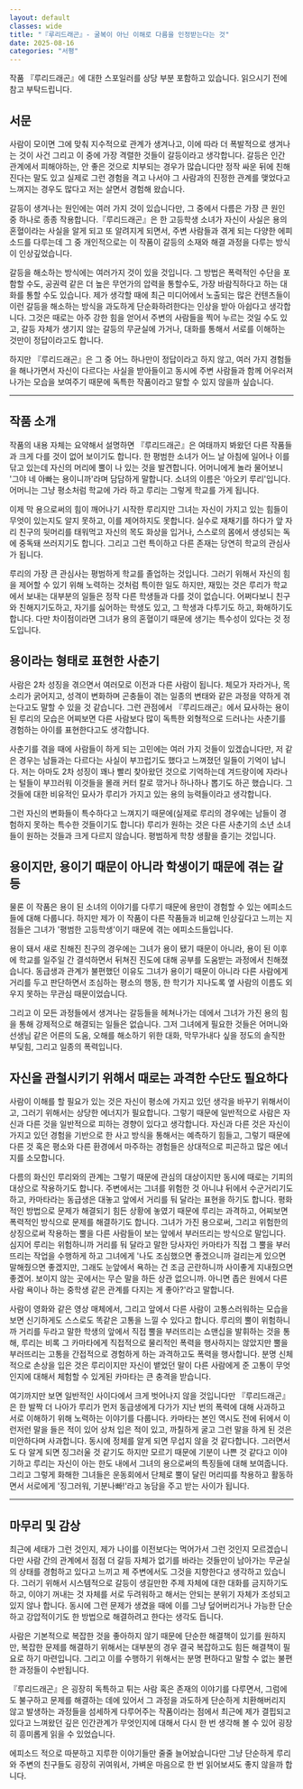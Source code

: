 ```yaml
---
layout: default
classes: wide
title: "『루리드래곤』- 굴복이 아닌 이해로 다름을 인정받는다는 것"
date: 2025-08-16
categories: "서평"
---
```


작품 『루리드래곤』에 대한 스포일러를 상당 부분 포함하고 있습니다. 읽으시기 전에 참고 부탁드립니다.

## 서문

사람이 모이면 그에 맞춰 지수적으로 관계가 생겨나고, 이에 따라 더 폭발적으로 생겨나는 것이
사건 그리고 이 중에 가장 격렬한 것들이 갈등이라고 생각합니다. 갈등은 인간 관계에서 피해야하는,
안 좋은 것으로 치부되는 경우가 많습니다만 정작 싸운 뒤에 친해진다는 말도 있고 실제로 그런
경험을 격고 나서야 그 사람과의 진정한 관계를 맺었다고 느껴지는 경우도 많다고 저는 살면서
경험해 왔습니다.

갈등이 생겨나는 원인에는 여러 가지 것이 있습니다만, 그 중에서 다름은 가장 큰 원인 중 하나로
종종 작용합니다.『루리드래곤』은 한 고등학생 소녀가 자신이 사실은 용의 혼혈이라는 사실을 알게
되고 또 알려지게 되면서, 주변 사람들과 겪게 되는 다양한 에피소드를 다루는데 그 중 개인적으로는
이 작품이 갈등의 소재와 해결 과정을 다루는 방식이 인상깊었습니다.

갈등을 해소하는 방식에는 여러가지 것이 있을 것입니다. 그 방법은 폭력적인 수단을 포함할 수도,
공권력 같은 더 높은 무언가의 압력을 통할수도, 가장 바람직하다고 하는 대화를 통할 수도 있습니다.
제가 생각할 때에 최근 미디어에서 노출되는 많은 컨텐츠들이 이런 갈등을 해소하는 방식을 과도하게
단순화하려한다는 인상을 받아 아쉽다고 생각합니다. 그것은 때로는 아주 강한 힘을 얻어서
주변의 사람들을 찍어 누르는 것일 수도 있고, 갈등 자체가 생기지 않는 갈등의 무균실에 가거나,
대화를 통해서 서로를 이해하는 것만이 정답이라고도 합니다.

하지만 『루리드래곤』은 그 중 어느 하나만이 정답이라고 하지 않고, 여러 가지 경험들을 해나가면서
자신이 다르다는 사실을 받아들이고 동시에 주변 사람들과 함께 어우러져 나가는 모습을 보여주기
때문에 독특한 작품이라고 말할 수 있지 않을까 싶습니다.

---

## 작품 소개

작품의 내용 자체는 요약해서 설명하면 『루리드래곤』은 여태까지 봐왔던 다른 작품들과 크게
다를 것이 없어 보이기도 합니다. 한 평범한 소녀가 어느 날 아침에 일어나 이를 닦고 있는데 자신의
머리에 뿔이 나 있는 것을 발견합니다. 어머니에게 놀라 물어보니 '그야 네 아빠는 용이니까'라며
담담하게 말합니다. 소녀의 이름은 '아오키 루리'입니다. 어머니는 그냥 평소처럼 학교에 가라 하고
루리는 그렇게 학교를 가게 됩니다.

이제 막 용으로써의 힘이 깨어나기 시작한 루리지만 그녀는 자신이 가지고 있는 힘들이 무엇이 있는지도
알지 못하고, 이를 제어하지도 못합니다. 실수로 재채기를 하다가 앞 자리 친구의 뒷머리를 태워먹고
자신의 목도 화상을 입거나, 스스로의 몸에서 생성되는 독에 중독돼 쓰러지기도 합니다. 그리고 그런
특이하고 다른 존재는 당연히 학교의 관심사가 됩니다.

루리의 가장 큰 관심사는 평범하게 학교를 졸업하는 것입니다. 그러기 위해서 자신의 힘을 제어할 수
있기 위해 노력하는 것처럼 특이한 일도 하지만, 재밌는 것은 루리가 학교에서 보내는 대부분의
일들은 정작 다른 학생들과 다를 것이 없습니다. 어쩌다보니 친구와 친해지기도하고, 자기를 싫어하는
학생도 있고, 그 학생과 다투기도 하고, 화해하기도 합니다. 다만 차이점이라면 그녀가 용의 혼혈이기
때문에 생기는 특수성이 있다는 것 정도입니다.

## 용이라는 형태로 표현한 사춘기

사람은 2차 성징을 겪으면서 여러모로 이전과 다른 사람이 됩니다. 체모가 자라거나, 목소리가 굵어지고,
성격이 변화하며 곤충들이 겪는 일종의 변태와 같은 과정을 약하게 겪는다고도 말할 수 있을 것 같습니다.
그런 관점에서 『루리드래곤』에서 묘사하는 용이 된 루리의 모습은 어찌보면 다른 사람보다 많이
독특한 외형적으로 드러나는 사춘기를 경험하는 아이를 표현한다고도 생각합니다.

사춘기를 겪을 때에 사람들이 하게 되는 고민에는 여러 가지 것들이 있겠습니다만, 저 같은 경우는
남들과는 다르다는 사실이 부끄럽기도 했다고 느껴졌던 일들이 기억이 납니다. 저는 아마도 2차
성징이 꽤나 빨리 찾아왔던 것으로 기억하는데 겨드랑이에 자라나는 털들이 부끄러워 이것들을 몰래
커터 칼로 깎거나 하나하나 뽑기도 하곤 했습니다. 그것들에 대한 비유적인 묘사가 루리가 가지고
있는 용의 능력들이라고 생각합니다.

그런 자신의 변화들이 특수하다고 느껴지기 때문에(실제로 루리의 경우에는 남들이 경험하지 못하는
특수한 것들이기도 합니다) 루리가 원하는 것은 다른 사춘기의 소년 소녀들이 원하는 것들과 크게
다르지 않습니다. 평범하게 학창 생활을 즐기는 것입니다.

## 용이지만, 용이기 때문이 아니라 학생이기 때문에 겪는 갈등

물론 이 작품은 용이 된 소녀의 이야기를 다루기 때문에 용만이 경험할 수 있는 에피소드들에 대해
다룹니다. 하지만 제가 이 작품이 다른 작품들과 비교해 인상깊다고 느끼는 지점들은 그녀가 '평범한
고등학생'이기 때문에 겪는 에피소드들입니다.

용이 돼서 새로 친해진 친구의 경우에는 그녀가 용이 됐기 때문이 아니라, 용이 된 이후에 학교를
일주일 간 결석하면서 뒤쳐진 진도에 대해 공부를 도움받는 과정에서 친해졌습니다. 동급생과
관계가 불편했던 이유도 그녀가 용이기 때문이 아니라 다른 사람에게 거리를 두고 판단하면서
조심하는 평소의 행동, 한 학기가 지나도록 옆 사람의 이름도 외우지 못하는 무관심 때문이었습니다.

그리고 이 모든 과정들에서 생겨나는 갈등들을 헤쳐나가는 데에서 그녀가 가진 용의 힘을 통해
강제적으로 해결되는 일들은 없습니다. 그저 그녀에게 필요한 것들은 어머니와 선생님 같은 어른의 도움,
오해를 해소하기 위한 대화, 막무가내다 싶을 정도의 솔직한 부딪힘, 그리고 일종의 폭력입니다.

## 자신을 관철시키기 위해서 때로는 과격한 수단도 필요하다

사람이 이해를 할 필요가 있는 것은 자신이 평소에 가지고 있던 생각을 바꾸기 위해서이고, 그러기
위해서는 상당한 에너지가 필요합니다. 그렇기 때문에 일반적으로 사람은 자신과 다른 것을 일반적으로
피하는 경향이 있다고 생각합니다. 자신과 다른 것은 자신이 가지고 있던 경험을 기반으로 한 사고
방식을 통해서는 예측하기 힘들고, 그렇기 때문에 다른 것 혹은 평소와 다른 환경에서 마주하는
경험들은 상대적으로 피곤하고 많은 에너지를 소모합니다.

다름의 화신인 루리와의 관계는 그렇기 때문에 관심의 대상이지만 동시에 때로는 기피의 대상으로
작용하기도 합니다. 주변에서는 그녀를 위험한 것 아니냐 뒤에서 수군거리기도 하고, 카마타라는 동급생은
대놓고 앞에서 거리를 둬 달라는 표현을 하기도 합니다. 평화적인 방법으로 문제가 해결되기 힘든 상황에
놓였기 때문에 루리는 과격하고, 어찌보면 폭력적인 방식으로 문제를 해결하기도 합니다. 그녀가 가진
용으로써, 그리고 위험한의 상징으로써 작용하는 뿔을 다른 사람들이 보는 앞에서 부러뜨리는 방식으로
말입니다. 심지어 루리는 위험하니까 거리를 둬 달라고 말한 당사자인 카마타가 직접 그 뿔을 부러뜨리는
작업을 수행하게 하고 그녀에게 '나도 조심했으면 좋겠으니까 걸리는게 있으면 말해줬으면 좋겠지만, 그래도
눈앞에서 욕하는 건 조금 곤란하니까 사이좋게 지내줬으면 좋겠어. 보이지 않는 곳에서는 무슨 말을
하든 상관 없으니까. 아니면 좁은 원에서 다른 사람 욕이나 하는 중학생 같은 관계를 다지는 게 좋아?'라고
말합니다.

사람이 영화와 같은 영상 매체에서, 그리고 앞에서 다른 사람이 고통스러워하는 모습을 보면 신기하게도
스스로도 똑같은 고통을 느낄 수 있다고 합니다. 루리의 뿔이 위험하니까 거리를 두라고 말한 학생의
앞에서 직접 뿔을 부러뜨리는 쇼맨십을 발휘하는 것을 통해, 루리는 비록 그 카마타에게 직접적으로 물리적인
폭력을 행사하지는 않았지만 뿔을 부러뜨리는 고통을 간접적으로 경험하게 하는 과격하고도 폭력을
행사합니다. 분명 신체적으로 손상을 입은 것은 루리이지만 자신이 뱉었던 말이 다른 사람에게 준
고통이 무엇인지에 대해서 체험할 수 있게된 카마타는 큰 충격을 받습니다.

여기까지만 보면 일반적인 사이다에서 크게 벗어나지 않을 것입니다만 『루리드래곤』은 한 발짝
더 나아가 루리가 먼저 동급생에게 다가가 지난 번의 폭력에 대해 사과하고 서로 이해하기 위해
노력하는 이야기를 다룹니다. 카마타는 본인 역시도 전에 뒤에서 이런저런 말을 들은 적이 있어
상처 입은 적이 있고, 까칠하게 굴고 그런 말을 하게 된 것은 미안하다며 사과합니다. 동시에 정체를
알게 되면 무섭지 않을 것 같다합니다. 그러면서도 다 알게 되면 징그러울 것 같기도 하지만 모르기
때문에 기분이 나쁜 것 같다고 이야기하고 루리는 자신이 아는 한도 내에서 그녀의 용으로써의
특징들에 대해 보여줍니다. 그리고 그렇게 화해한 그녀들은 운동회에서 단체로 뿔이 달린 머리띠를
착용하고 활동하면서 서로에게 '징그러워, 기분나빠!'라고 농담을 주고 받는 사이가 됩니다.

---

## 마무리 및 감상

최근에 세태가 그런 것인지, 제가 나이를 이전보다는 먹어가서 그런 것인지 모르겠습니다만 사람 간의
관계에서 점점 더 갈등 자체가 없기를 바라는 것들만이 남아가는 무균실의 상태를 경험하고 있다고
느끼고 제 주변에서도 그것을 지향한다고 생각하고 있습니다. 그러기 위해서 시스템적으로 갈등이
생길만한 주제 자체에 대한 대화를 금지하기도 하고, 이야기 꺼내는 것 자체를 서로 두려워하고
해서는 안되는 분위기 자체가 조성되고 있지 않나 합니다. 동시에 그런 문제가 생겼을 때에 이를
그냥 덮어버리거나 가능한 단순하고 강압적이기도 한 방법으로 해결하려고 한다는 생각도 듭니다.

사람은 기본적으로 복잡한 것을 좋아하지 않기 때문에 단순한 해결책이 있기를 원하지만, 복잡한
문제를 해결하기 위해서는 대부분의 경우 결국 복잡하고도 힘든 해결책이 필요로 하기 마련입니다.
그리고 이를 수행하기 위해서는 분명 편하다고 말할 수 없는 불편한 과정들이 수반됩니다.

『루리드래곤』은 굉장히 독특하고 튀는 사람 혹은 존재의 이야기를 다루면서, 그럼에도 불구하고
문제를 해결하는 데에 있어서 그 과정을 과도하게 단순하게 치환해버리지 않고 발생하는 과정들을
섬세하게 다루어주는 작품이라는 점에서 최근에 제가 결핍되고 있다고 느껴왔던 깊은 인간관계가
무엇인지에 대해서 다시 한 번 생각해 볼 수 있어 굉장히 흥미롭게 읽을 수 있었습니다.

에피소드 적으로 따분하고 지루한 이야기들만 줄줄 늘어놨습니다만 그냥 단순하게 루리와 주변의 친구들도
굉장히 귀여워서, 가벼운 마음으로 한 번 읽어보셔도 좋지 않을까 합니다.
